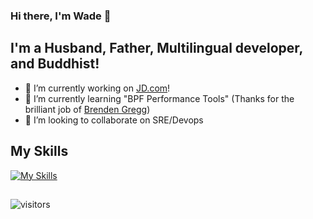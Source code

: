 ### Hi there, I'm Wade :wave:

## I'm a Husband, Father, Multilingual developer, and Buddhist!
- 🔭 I’m currently working on [JD.com](https://www.jd.com)!
- 🌱 I’m currently learning "BPF Performance Tools" (Thanks for the brilliant job of [Brenden Gregg](https://github.com/brendangregg))
- 👯 I’m looking to collaborate on SRE/Devops

## My Skills

[![My Skills](https://skillicons.dev/icons?i=ruby,emacs,elixir,go,gitlab,git,docker,c,linux,mysql,postgres,gcp,ansible,bash,rails,kubernetes)](https://skillicons.dev)

##
![visitors](https://visitor-badge.glitch.me/badge?page_id=xingxing.xingxing&left_color=green&right_color=red)
